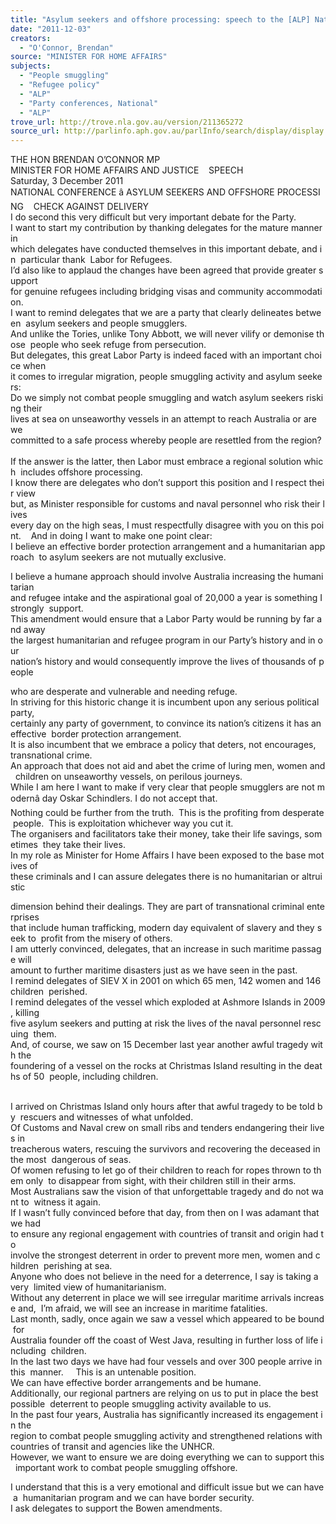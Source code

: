 ```yaml
---
title: "Asylum seekers and offshore processing: speech to the [ALP] National Conference, Sydney"
date: "2011-12-03"
creators:
  - "O'Connor, Brendan"
source: "MINISTER FOR HOME AFFAIRS"
subjects:
  - "People smuggling"
  - "Refugee policy"
  - "ALP"
  - "Party conferences, National"
  - "ALP"
trove_url: http://trove.nla.gov.au/version/211365272
source_url: http://parlinfo.aph.gov.au/parlInfo/search/display/display.w3p;query=Id%3A%22media/pressrel/1279369%22
---
```


 THE HON BRENDAN O’CONNOR MP  MINISTER FOR HOME AFFAIRS AND JUSTICE    SPEECH    Saturday, 3 December 2011    NATIONAL CONFERENCE â ASYLUM SEEKERS AND OFFSHORE PROCESSING    CHECK AGAINST DELIVERY    I do second this very difficult but very important debate for the Party.    I want to start my contribution by thanking delegates for the mature manner in  which delegates have conducted themselves in this important debate, and in  particular thank  Labor for Refugees.    I’d also like to applaud the changes have been agreed that provide greater support  for genuine refugees including bridging visas and community accommodation.     I want to remind delegates that we are a party that clearly delineates between  asylum seekers and people smugglers.    And unlike the Tories, unlike Tony Abbott, we will never vilify or demonise those  people who seek refuge from persecution.    But delegates, this great Labor Party is indeed faced with an important choice when  it comes to irregular migration, people smuggling activity and asylum seekers:     Do we simply not combat people smuggling and watch asylum seekers risking their  lives at sea on unseaworthy vessels in an attempt to reach Australia or are we  committed to a safe process whereby people are resettled from the region?     If the answer is the latter, then Labor must embrace a regional solution which  includes offshore processing.    I know there are delegates who don’t support this position and I respect their view  but, as Minister responsible for customs and naval personnel who risk their lives  every day on the high seas, I must respectfully disagree with you on this point.    And in doing I want to make one point clear:     I believe an effective border protection arrangement and a humanitarian approach  to asylum seekers are not mutually exclusive.   

 I believe a humane approach should involve Australia increasing the humanitarian  and refugee intake and the aspirational goal of 20,000 a year is something I strongly  support.     This amendment would ensure that a Labor Party would be running by far and away  the largest humanitarian and refugee program in our Party’s history and in our  nation’s history and would consequently improve the lives of thousands of people 

 who are desperate and vulnerable and needing refuge.    In striving for this historic change it is incumbent upon any serious political party,  certainly any party of government, to convince its nation’s citizens it has an effective  border protection arrangement.    It is also incumbent that we embrace a policy that deters, not encourages,  transnational crime.     An approach that does not aid and abet the crime of luring men, women and  children on unseaworthy vessels, on perilous journeys.    While I am here I want to make if very clear that people smugglers are not modernâ day Oskar Schindlers. I do not accept that.    Nothing could be further from the truth.  This is the profiting from desperate people.  This is exploitation whichever way you cut it.    The organisers and facilitators take their money, take their life savings, sometimes  they take their lives.    In my role as Minister for Home Affairs I have been exposed to the base motives of  these criminals and I can assure delegates there is no humanitarian or altruistic 

 dimension behind their dealings. They are part of transnational criminal enterprises  that include human trafficking, modern day equivalent of slavery and they seek to  profit from the misery of others.     I am utterly convinced, delegates, that an increase in such maritime passage will  amount to further maritime disasters just as we have seen in the past.    I remind delegates of SIEV X in 2001 on which 65 men, 142 women and 146 children  perished.    I remind delegates of the vessel which exploded at Ashmore Islands in 2009, killing  five asylum seekers and putting at risk the lives of the naval personnel rescuing  them.    And, of course, we saw on 15 December last year another awful tragedy with the  foundering of a vessel on the rocks at Christmas Island resulting in the deaths of 50  people, including children. 

   I arrived on Christmas Island only hours after that awful tragedy to be told by  rescuers and witnesses of what unfolded.    Of Customs and Naval crew on small ribs and tenders endangering their lives in  treacherous waters, rescuing the survivors and recovering the deceased in the most  dangerous of seas.     Of women refusing to let go of their children to reach for ropes thrown to them only  to disappear from sight, with their children still in their arms.    Most Australians saw the vision of that unforgettable tragedy and do not want to  witness it again.    If I wasn’t fully convinced before that day, from then on I was adamant that we had  to ensure any regional engagement with countries of transit and origin had to  involve the strongest deterrent in order to prevent more men, women and children  perishing at sea.    Anyone who does not believe in the need for a deterrence, I say is taking a very  limited view of humanitarianism.     Without any deterrent in place we will see irregular maritime arrivals increase and,  I’m afraid, we will see an increase in maritime fatalities.    Last month, sadly, once again we saw a vessel which appeared to be bound for  Australia founder off the coast of West Java, resulting in further loss of life including  children.     In the last two days we have had four vessels and over 300 people arrive in this  manner.     This is an untenable position.    We can have effective border arrangements and be humane.    Additionally, our regional partners are relying on us to put in place the best possible  deterrent to people smuggling activity available to us.    In the past four years, Australia has significantly increased its engagement in the  region to combat people smuggling activity and strengthened relations with  countries of transit and agencies like the UNHCR.    However, we want to ensure we are doing everything we can to support this  important work to combat people smuggling offshore.   

 I understand that this is a very emotional and difficult issue but we can have a  humanitarian program and we can have border security.     I ask delegates to support the Bowen amendments. 

